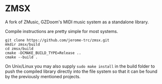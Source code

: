 # ZMSX

A fork of ZMusic, GZDoom's MIDI music system as a standalone library.

Compile instructions are pretty simple for most systems.

```
git clone https://github.com/jerome-trc/zmsx.git
mkdir zmsx/build
cd zmsx/build
cmake -DCMAKE_BUILD_TYPE=Release ..
cmake --build .
```

On Unix/Linux you may also supply `sudo make install` in the build folder to push the compiled library directly into the file system so that it can be found by the previously mentioned projects.
